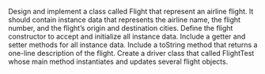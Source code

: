 Design and implement a class called Flight that represent an airline flight. It should contain instance data that represents the airline name, the flight number, and the flight’s origin and destination cities. Define the flight constructor to accept and initialize all instance data. Include a getter and setter methods for all instance data. Include a toString method that returns a one-line description of the flight. Create a driver class that called FlightTest whose main method instantiates and updates several flight objects.

